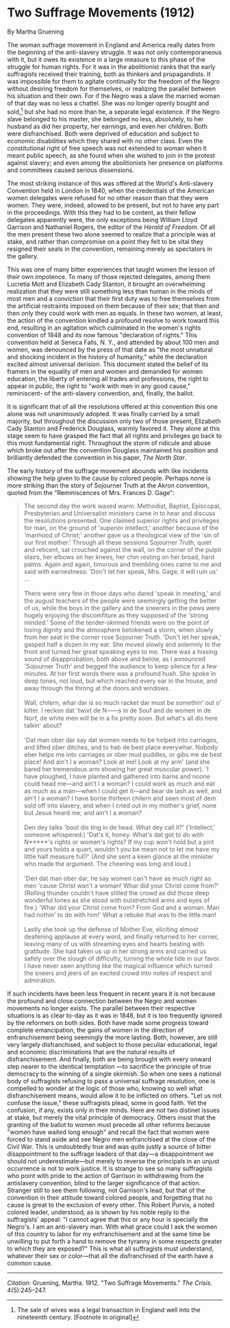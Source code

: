 <!--
title:   Two Suffrage Movements
author:  Gruening, Martha
journal: The Crisis
year:    1912
volume:  4
issue:   5
pages:   245-247
-->
# Two Suffrage Movements (1912)

 By Martha Gruening

[^fn]: The sale of wives was a legal transaction in England well into the nineteenth century. [Footnote in original]

The woman suffrage movement in England and America really dates from the beginning of the anti-slavery struggle. It was not only contemporaneous with it, but it owes its existence in a large measure to this phase of the struggle for human rights. For it was in the abolitionist ranks that the early suffragists received their training, both as thinkers and propagandists. It was impossible for them to agitate continually for the freedom of the Negro without desiring freedom for themselves, or realizing the parallel between his situation and their own. For if the Negro was a slave the married woman of that day was no less a chattel. She was no longer openly bought and sold,[^fn] but she had no more than he, a separate legal existence. If the Negro slave belonged to his master, she belonged no less, absolutely, to her husband as did her property, her earnings, and even her children. Both were disfranchised. Both were deprived of education and subject to economic disabilities which they shared with no other class. Even the constitutional right of free speech was not extended to woman when it meant public speech, as she found when she wished to join in the protest against slavery; and even among the abolitionists her presence on platforms and committees caused serious dissensions.

The most striking instance of this was offered at the World's Anti-slavery Convention held in London in 1840, when the credentials of the American women delegates were refused for no other reason than that they were women. They were, indeed, allowed to be present, but not to have any part in the proceedings. With this they had to be content, as their fellow delegates apparently were, the only exceptions being William Lloyd Garrison and Nathaniel Rogers, the editor of the *Herald of Freedom*. Of all the men present these two alone seemed to realize that a principle was at stake, and rather than compromise on a point they felt to be vital they resigned their seats in the convention, remaining merely as spectators in the gallery.

This was one of many bitter experiences that taught women the lesson of their own impotence. To many of those rejected delegates, among them Lucretia Mott and Elizabeth Cady Stanton, it brought an overwhelming realization that they were still something less than human in the minds of most men and a conviction that their first duty was to free themselves from the artificial restraints imposed on them because of their sex; that then and then only they could work with men as equals. In these two women, at least, the action of the convention kindled a profound resolve to work toward this end, resulting in an agitation which culminated in the women's rights convention of 1848 and its now famous "declaration of rights." This convention held at Seneca Falls, N. Y., and attended by about 100 men and women, was denounced by the press of that date as "the most unnatural and shocking incident in the history of humanity," while the declaration excited almost universal derision. This document stated the belief of its framers in the equality of men and women and demanded for women education, the liberty of entering all trades and professions, the right to appear in public, the right to "work with men in any good cause," reminiscent- of the anti-slavery convention, and, finally, the ballot.

It is significant that of all the resolutions offered at this convention this one alone was not unanimously adopted. It was finally carried by a small majority, but throughout the discussion only two of those present, Elizabeth Cady Stanton and Frederick Douglass, warmly favored it. They alone at this stage seem to have grasped the fact that all rights and privileges go back to this most fundamental right. Throughout the storm of ridicule and abuse which broke out after the convention Douglass maintained his position and brilliantly defended the convention in his paper, *The North Star*.

The early history of the suffrage movement abounds with like incidents showing the help given to the cause by colored people. Perhaps none is more striking than the story of Sojourner Truth at the Akron convention, quoted from the "Reminiscences of Mrs. Frances D. Gage":

> The second day the work waxed warm. Methodist, Baptist, Episcopal, Presbyterian and Universalist ministers came in to hear and discuss the resolutions presented. One claimed superior rights and privileges for man, on the ground of 'superior intellect;' another because of the 'manhood of Christ;' another gave us a theological view of the 'sin of our first mother.' Through all these sessions Sojourner Truth, quiet and reticent, sat crouched against the wall, on the corner of the pulpit stairs, her elbows on her knees, her chin resting on her broad, hard palms. Again and again, timorous and trembling ones came to me and said with earnestness: 'Don't let her speak, Mrs. Gage, it will ruin us' …     
> &nbsp;     
> There were very few in those days who dared 'speak in meeting,' and the august teachers of the people were seemingly getting the better of us, while the boys in the gallery and the sneerers in the pews were hugely enjoying the discomfiture as they supposed of the 'strong minded.' Some of the tender-skinned friends were on the point of losing dignity and the atmosphere betokened a storm, when slowly from her seat in the corner rose Sojourner Truth. 'Don't let her speak,' gasped half a dozen in my ear. She moved slowly and solemnly to the front and turned her great speaking eyes to me. There was a hissing sound of disapprobation, both above and below, as I announced 'Sojourner Truth' and begged the audience to keep silence for a few minutes. At her first words there was a profound hush. She spoke in deep tones, not loud, but which reached every ear in the house, and away through the throng at the doors and windows.   
> &nbsp;     
> Wall, chilern, whar dar is so much racket dar must be somethin' out o' kilter. I reckon dat 'twixt de N&#11834;s in de Souf and de women in de Norf, de white men will be in a fix pretty soon. But what's all dis here talkin' about?    
> &nbsp;     
> 'Dat man ober dar say dat women needs to be helped into carriages, and lifted ober ditches, and to hab de best place everywhar. Nobody eber helps me into carriages or ober mud puddles, or gibs me de best place! And ain't I a woman? Look at me! Look at my arm' (and she bared her tremendous arm showing her great muscular power). 'I have ploughed, I have planted and gathered into barns and noone could head me—and ain't I a woman? I could work as much and eat as much as a man—when I could get it—and bear de lash as well, and ain't I a woman? I have borne thirteen chilern and seen most of dem sold off into slavery, and when I cried out in my mother's grief, none but Jesus heard me; and ain't I a woman?     
> &nbsp;     
> Den dey talks 'bout dis ting in de head. What dey call it?' ('Intellect,' someone whispered.) 'Dat's it, honey. What's dat got to do with N*****'s rights or women's rights? If my cup won't hold but a pint and yours holds a quart, wouldn't you be mean not to let me have my little half measure full?' (And she sent a keen glance at the minister who made the argument. The cheering was long and loud.)     
> &nbsp;     
> 'Den dat man ober dar, he say women can't have as much right as men 'cause Christ wan't a woman! Whar did your Christ come from?' (Rolling thunder couldn't have stilled the crowd as did those deep wonderful tones as she stood with outstretched arms and eyes of fire.) 'Whar did your Christ come from? From God and a woman. Man had nothin' to do with him!' What a rebuke that was to the little man!    
> &nbsp;     
> Lastly she took up the defense of Mother Eve, eliciting almost deafening applause at every word, and finally returned to her corner, leaving many of us with streaming eyes and hearts beating with gratitude. She had taken us up in her strong arms and carried us safely over the slough of difficulty, turning the whole tide in our favor. I have never seen anything like the magical influence which turned the sneers and jeers of an excited crowd into notes of respect and admiration.

If such incidents have been less frequent in recent years it is not because the profound and close connection between the Negro and women movements no longer exists. The parallel between their respective situations is as clear to-day as it was in 1848, but it is too frequently ignored by the reformers on both sides. Both have made some progress toward complete emancipation, the gains of women in the direction of enfranchisement being seemingly the more lasting. Both, however, are still very largely disfranchised, and subject to those peculiar educational, legal and economic discriminations that are the natural results of disfranchisement. And finally, both are being brought with every onward step nearer to the identical temptation —to sacrifice the principle of true democracy to the winning of a single skirmish. So when one sees a national body of suffragists refusing to pass a universal suffrage resolution, one is compelled to wonder at the logic of those who, knowing so well what disfranchisement means, would allow it to be inflicted on others. "Let us not confuse the issue," these suffragists plead, some in good faith. Yet the confusion, if any, exists only in their minds. Here are not two distinet issues at stake, but merely the vital principle of democracy. Others insist that the granting of the ballot to women must precede all other reforms because "women have waited long enough" and recall the fact that women were forced to stand aside and see Negro men enfranchised at the close of the Civil War. This is undoubtedly true and was quite justly a source of bitter disappointment to the suffrage leaders of that day—a disappointment we should not underestimate—but merely to reverse the principals in an unjust occurrence is not to work justice. It is strange to see so many suffragists who point with pride to the action of Garrison in withdrawing from the antislavery convention, blind to the larger significance of that action. Stranger still to see them following, not Garrison's lead, but that of the convention in their attitude toward colored people, and forgetting that no cause is great to the exclusion of every other. This Robert Purvis, a noted colored leader, understood, as is shown by his noble reply to the suffragists' appeal: "I cannot agree that this or any hour is specially the Negro's. I am an anti-slavery man. With what grace could I ask the women of this country to labor for my enfranchisement and at the same time be unwilling to put forth a hand to remove the tyranny in some respects greater to which they are exposed?" This is what all suffragists must understand, whatever their sex or color—that all the disfranchised of the earth have a common cause.

_________________
*Citation:* Gruening, Martha. 1912. "Two Suffrage Movements." *The Crisis*. 4(5):245&ndash;247.